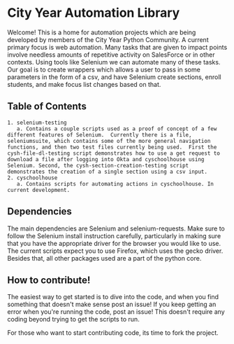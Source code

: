 # City Year Automation Library

Welcome!  This is a home for automation projects which are being developed by members of the City Year Python Community. A current primary focus is web automation.  Many tasks that are given to impact points involve needless amounts of repetitive activity on SalesForce or in other contexts.  Using tools like Selenium we can automate many of these tasks.  Our goal is to create wrappers which allows a user to pass in some parameters in the form of a csv, and have Selenium create sections, enroll students, and make focus list changes based on that. 

## Table of Contents
    
    1. selenium-testing
       a. Contains a couple scripts used as a proof of concept of a few different features of Selenium.  Currently there is a file, seleniumsuite, which contains some of the more general navigation functions, and then two test files currently being used.  First the cysh-file-dl-testing script demonstrates how to use a get request to download a file after logging into Okta and cyschoolhouse using Selenium. Second, the cysh-section-creation-testing script demonstrates the creation of a single section using a csv input.
    2. cyschoolhouse
       a. Contains scripts for automating actions in cyschoolhouse. In current development.

## Dependencies
The main dependencies are Selenium and selenium-requests.  Make sure to follow the Selenium install instruction carefully, particularly in making sure that you have the appropriate driver for the browser you would like to use. The current scripts expect you to use Firefox, which uses the gecko driver. Besides that, all other packages used are a part of the python core. 

## How to contribute!

The easiest way to get started is to dive into the code, and when you find something that doesn't make sense post an issue!  If you keep getting an error when you're running the code, post an issue!  This doesn't require any coding beyond trying to get the scripts to run.  

For those who want to start contributing code, its time to fork the project.
